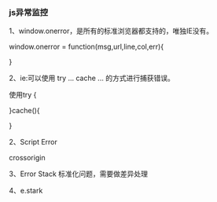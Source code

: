 ### js异常监控

1、window.onerror，是所有的标准浏览器都支持的，唯独IE没有。

window.onerror = function(msg,url,line,col,err){

}

2、ie:可以使用 try ... cache ... 的方式进行捕获错误。


使用try {

}cache(){

}

2、Script Error

crossorigin

3、Error Stack 标准化问题，需要做差异处理

4、e.stark
